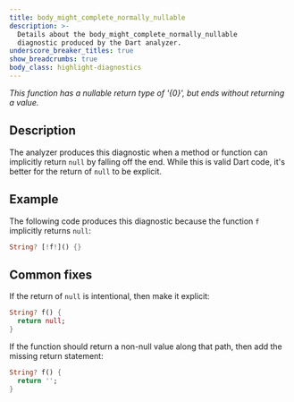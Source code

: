 ```yaml
---
title: body_might_complete_normally_nullable
description: >-
  Details about the body_might_complete_normally_nullable
  diagnostic produced by the Dart analyzer.
underscore_breaker_titles: true
show_breadcrumbs: true
body_class: highlight-diagnostics
---
```


_This function has a nullable return type of '{0}', but ends without returning a
value._

## Description

The analyzer produces this diagnostic when a method or function can
implicitly return `null` by falling off the end. While this is valid Dart
code, it's better for the return of `null` to be explicit.

## Example

The following code produces this diagnostic because the function `f`
implicitly returns `null`:

```dart
String? [!f!]() {}
```

## Common fixes

If the return of `null` is intentional, then make it explicit:

```dart
String? f() {
  return null;
}
```

If the function should return a non-null value along that path, then add
the missing return statement:

```dart
String? f() {
  return '';
}
```
